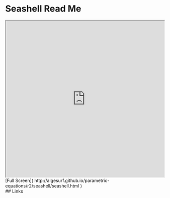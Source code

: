 Seashell Read Me
===

<iframe src='http://algesurf.github.io/parametric-equations/r2/seashell/seashell.html' width=100% height=500px >
There is an `iframe` here. It is not visible when viewed on github.com/algesurf. To view, please see 'Project Links' below.
</iframe>
[Full Screen]( http://algesurf.github.io/parametric-equations/r2/seashell/seashell.html )
<br>
## Links 
<http://www.3d-meier.de/tut3/Seite18.html>  
